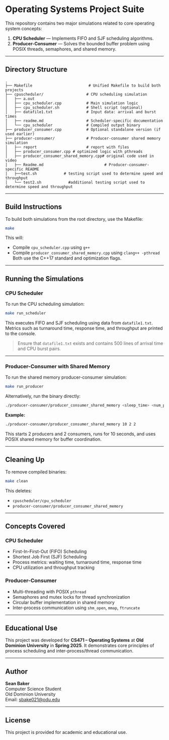 # Operating Systems Project Suite

This repository contains two major simulations related to core operating system concepts:

1. **CPU Scheduler** — Implements FIFO and SJF scheduling algorithms.  
2. **Producer-Consumer** — Solves the bounded buffer problem using POSIX threads, semaphores, and shared memory.

---

## Directory Structure

```
.
├── Makefile                         # Unified Makefile to build both projects
├── cpuscheduler/                   # CPU scheduling simulation
│   ├── a.out
│   ├── cpu_scheduler.cpp           # Main simulation logic
│   ├── cpu_scheduler.sh            # Shell script (optional)
│   ├── datafile1.txt               # Input data: arrival and burst times
│   ├── readme.md                   # Scheduler-specific documentation
│   └── cpu_scheduler               # Compiled output binary
├── producer_consumer.cpp           # Optional standalone version (if used earlier)
├── producer-consumer/              # Producer-consumer shared memory simulation
│   ├── report                      # report with files
│   ├── producer_consumer.cpp # optimized logic with pthreads
│   ├── producer_consumer_shared_memory.cpp# original code used in video
│   ├── Readme.md                           # Producer-consumer-specific README
│   ├──test.sh            # testing script used to determine speed and throughput
│   └── test2.sh            #additional testing script used to determine speed and throughput
```

---

## Build Instructions

To build both simulations from the root directory, use the Makefile:

```bash
make
```

This will:

- Compile `cpu_scheduler.cpp` using `g++`
- Compile `producer_consumer_shared_memory.cpp` using `clang++ -pthread`  
  Both use the C++17 standard and optimization flags.

---

## Running the Simulations

### CPU Scheduler

To run the CPU scheduling simulation:

```bash
make run_scheduler
```

This executes FIFO and SJF scheduling using data from `datafile1.txt`. Metrics such as turnaround time, response time, and throughput are printed to the console.

> Ensure that `datafile1.txt` exists and contains 500 lines of arrival time and CPU burst pairs.

---

### Producer-Consumer with Shared Memory

To run the shared memory producer-consumer simulation:

```bash
make run_producer
```

Alternatively, run the binary directly:

```bash
./producer-consumer/producer_consumer_shared_memory <sleep_time> <num_producers> <num_consumers>
```

**Example:**

```bash
./producer-consumer/producer_consumer_shared_memory 10 2 2
```

This starts 2 producers and 2 consumers, runs for 10 seconds, and uses POSIX shared memory for buffer coordination.

---

## Cleaning Up

To remove compiled binaries:

```bash
make clean
```

This deletes:

- `cpuscheduler/cpu_scheduler`
- `producer-consumer/producer_consumer_shared_memory`

---

## Concepts Covered

### CPU Scheduler

- First-In-First-Out (FIFO) Scheduling  
- Shortest Job First (SJF) Scheduling  
- Process metrics: waiting time, turnaround time, response time  
- CPU utilization and throughput tracking

### Producer-Consumer

- Multi-threading with POSIX `pthread`  
- Semaphores and mutex locks for thread synchronization  
- Circular buffer implementation in shared memory  
- Inter-process communication using `shm_open`, `mmap`, `ftruncate`

---

## Educational Use

This project was developed for **CS471 – Operating Systems** at **Old Dominion University** in **Spring 2025**. It demonstrates core principles of process scheduling and inter-process/thread communication.

---

## Author

**Sean Baker**  
Computer Science Student  
Old Dominion University  
Email: [sbake021@odu.edu](mailto:sbake021@odu.edu)

---

## License

This project is provided for academic and educational use.

